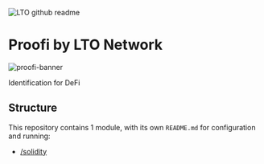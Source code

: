 ![LTO github readme](https://user-images.githubusercontent.com/100821/197559448-73812ca5-269d-4e86-8eb7-9699540c4e5f.png)

# Proofi by LTO Network

![proofi-banner](https://proofi.com/assets/logo/proofi-black.svg)

Identification for DeFi

## Structure

This repository contains 1 module, with its own `README.md` for configuration and running:

- [/solidity](./solidity)

